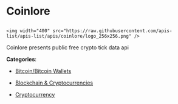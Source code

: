 # Coinlore<p align="center">
    <img width="400" src="https://raw.githubusercontent.com/apis-list/apis-list/apis/coinlore/logo_256x256.png" />
</p>

Coinlore presents public free crypto tick data api

**Categories**:

- [Bitcoin/Bitcoin Wallets](https://github/apis-list/apis-list#bitcoin-bitcoin-wallets)

- [Blockchain & Cryptocurrencies](https://github/apis-list/apis-list#blockchain-and-cryptocurrencies)

- [Cryptocurrency](https://github/apis-list/apis-list#cryptocurrency)





